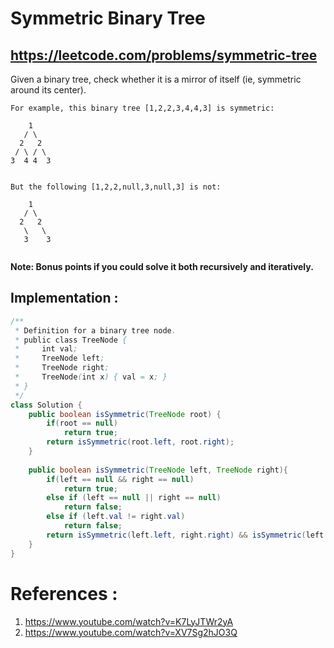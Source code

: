# Symmetric Binary Tree
## https://leetcode.com/problems/symmetric-tree

Given a binary tree, check whether it is a mirror of itself (ie, symmetric around its center).
```
For example, this binary tree [1,2,2,3,4,4,3] is symmetric:

    1
   / \
  2   2
 / \ / \
3  4 4  3
 

But the following [1,2,2,null,3,null,3] is not:

    1
   / \
  2   2
   \   \
   3    3
 
```

**Note: Bonus points if you could solve it both recursively and iteratively.**


## Implementation :

```java
/**
 * Definition for a binary tree node.
 * public class TreeNode {
 *     int val;
 *     TreeNode left;
 *     TreeNode right;
 *     TreeNode(int x) { val = x; }
 * }
 */
class Solution {
    public boolean isSymmetric(TreeNode root) {
        if(root == null)
            return true;
        return isSymmetric(root.left, root.right);
    }
    
    public boolean isSymmetric(TreeNode left, TreeNode right){
        if(left == null && right == null)
            return true;
        else if (left == null || right == null)
            return false;
        else if (left.val != right.val)
            return false;
        return isSymmetric(left.left, right.right) && isSymmetric(left.right, right.left);
    }
}

```

# References :
1. https://www.youtube.com/watch?v=K7LyJTWr2yA
2. https://www.youtube.com/watch?v=XV7Sg2hJO3Q

